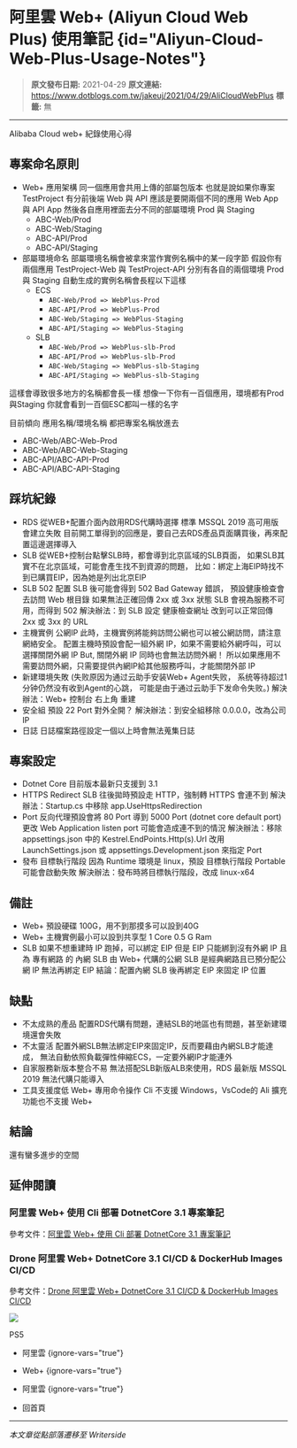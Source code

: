 # 阿里雲 Web&#x2B; (Aliyun Cloud Web Plus) 使用筆記 {id="Aliyun-Cloud-Web-Plus-Usage-Notes"}

> **原文發布日期:** 2021-04-29
> **原文連結:** https://www.dotblogs.com.tw/jakeuj/2021/04/29/AliCloudWebPlus
> **標籤:** 無

---

Alibaba Cloud web+ 紀錄使用心得

## 專案命名原則

* Web+ 應用架構
  同一個應用會共用上傳的部屬包版本
  也就是說如果你專案 TestProject 有分前後端 Web 與 API
  應該是要開兩個不同的應用 Web App 與 API App
  然後各自應用裡面去分不同的部屬環境 Prod 與 Staging
  + ABC-Web/Prod
  + ABC-Web/Staging
  + ABC-API/Prod
  + ABC-API/Staging
* 部屬環境命名
  部屬環境名稱會被拿來當作實例名稱中的某一段字節
  假設你有兩個應用 TestProject-Web 與 TestProject-API
  分別有各自的兩個環境 Prod 與 Staging
  自動生成的實例名稱會長程以下這樣
  + ECS
    - `ABC-Web/Prod => WebPlus-Prod`
    - `ABC-API/Prod => WebPlus-Prod`
    - `ABC-Web/Staging => WebPlus-Staging`
    - `ABC-API/Staging => WebPlus-Staging`
  + SLB
    - `ABC-Web/Prod => WebPlus-slb-Prod`
    - `ABC-API/Prod => WebPlus-slb-Prod`
    - `ABC-Web/Staging => WebPlus-slb-Staging`
    - `ABC-API/Staging => WebPlus-slb-Staging`

這樣會導致很多地方的名稱都會長一樣
想像一下你有一百個應用，環境都有Prod與Staging
你就會看到一百個ESC都叫一樣的名字

目前傾向 應用名稱/環境名稱 都把專案名稱放進去

* ABC-Web/ABC-Web-Prod
* ABC-Web/ABC-Web-Staging
* ABC-API/ABC-API-Prod
* ABC-API/ABC-API-Staging

## 踩坑紀錄

* RDS
  從WEB+配置介面內啟用RDS代購時選擇 標準 MSSQL 2019 高可用版 會建立失敗
  目前開工單得到的回應是，要自己去RDS產品頁面購買後，再來配置這邊選擇導入
* SLB
  從WEB+控制台點擊SLB時，都會導到北京區域的SLB頁面，
  如果SLB其實不在北京區域，可能會產生找不到資源的問題，
  比如：綁定上海EIP時找不到已購買EIP，因為她是列出北京EIP
* SLB 502
  配置 SLB 後可能會得到 502 Bad Gateway 錯誤，
  預設健康檢查會去訪問 Web 根目錄
  如果無法正確回傳 2xx 或 3xx 狀態
  SLB 會視為服務不可用，而得到 502
  解決辦法：到 SLB 設定 健康檢查網址 改到可以正常回傳 2xx 或 3xx 的 URL
* 主機實例 公網IP
  此時，主機實例將能夠訪問公網也可以被公網訪問，請注意網絡安全。
  配置主機時預設會配一組外網 IP，如果不需要給外網呼叫，可以選擇關閉外網 IP
  But, 關閉外網 IP 同時也會無法訪問外網！
  所以如果應用不需要訪問外網，只需要提供內網IP給其他服務呼叫，才能關閉外部 IP
* 新建環境失敗
  (失败原因为通过云助手安装Web+ Agent失败，
  系统等待超过1分钟仍然没有收到Agent的心跳，
  可能是由于通过云助手下发命令失败。)
  解決辦法：Web+ 控制台 右上角 重建
* 安全組
  預設 22 Port 對外全開？
  解決辦法：到安全組移除 0.0.0.0，改為公司 IP
* 日誌
  日誌檔案路徑設定一個以上時會無法蒐集日誌

## 專案設定

* Dotnet Core
  目前版本最新只支援到 3.1
* HTTPS Redirect
  SLB 往後拋時預設走 HTTP，強制轉 HTTPS 會連不到
  解決辦法：Startup.cs 中移除 app.UseHttpsRedirection
* Port
  反向代理預設會將 80 Port 導到 5000 Port (dotnet core default port)
  更改 Web Application listen port 可能會造成連不到的情況
  解決辦法：移除 appsettings.json 中的 Kestrel.EndPoints.Http(s).Url
  改用 LaunchSettings.json 或 appsettings.Development.json 來指定 Port
* 發布 目標執行階段
  因為 Runtime 環境是 linux，預設 目標執行階段 Portable 可能會啟動失敗
  解決辦法：發布時將目標執行階段，改成 linux-x64

## 備註

* Web+ 預設硬碟 100G，用不到那摸多可以設到40G
* Web+ 主機實例最小可以設到共享型 1 Core 0.5 G Ram
* SLB 如果不想重建時 IP 跑掉，可以綁定 EIP
  但是 EIP 只能綁到沒有外網 IP 且為 專有網路 的 內網 SLB
  由 Web+ 代購的公網 SLB 是經典網路且已預分配公網 IP 無法再綁定 EIP
  結論：配置內網 SLB 後再綁定 EIP 來固定 IP 位置

## 缺點

* 不太成熟的產品
  配置RDS代購有問題，連結SLB的地區也有問題，甚至新建環境還會失敗
* 不太靈活
  配置外網SLB無法綁定EIP來固定IP，反而要藉由內網SLB才能達成，
  無法自動依照負載彈性伸縮ECS，一定要外網IP才能連外
* 自家服務新版本整合不易
  無法搭配SLB新版ALB來使用，RDS 最新版 MSSQL 2019 無法代購只能導入
* 工具支援度低
  Web+ 專用命令操作 Cli 不支援 Windows，VsCode的 Ali 擴充功能也不支援 Web+

## 結論

還有蠻多進步的空間

## 延伸閱讀

### 阿里雲 Web+ 使用 Cli 部署 DotnetCore 3.1 專案筆記

參考文件：[阿里雲 Web+ 使用 Cli 部署 DotnetCore 3.1 專案筆記](https://dotblogs.com.tw/jakeuj/2021/04/22/AliWebPlusDepoly)

### Drone 阿里雲 Web+ DotnetCore 3.1 CI/CD & DockerHub Images CI/CD

參考文件：[Drone 阿里雲 Web+ DotnetCore 3.1 CI/CD & DockerHub Images CI/CD](https://dotblogs.com.tw/jakeuj/2021/04/22/DroneAliWebPlusCICD)

![](https://card.psnprofiles.com/1/jakeuj.png)

PS5

* 阿里雲
{ignore-vars="true"}
* Web+
{ignore-vars="true"}
* 阿里雲
{ignore-vars="true"}

* 回首頁

---

*本文章從點部落遷移至 Writerside*
